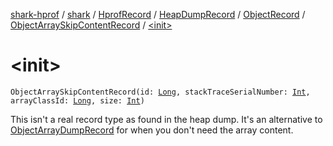 [shark-hprof](../../../../../index.md) / [shark](../../../../index.md) / [HprofRecord](../../../index.md) / [HeapDumpRecord](../../index.md) / [ObjectRecord](../index.md) / [ObjectArraySkipContentRecord](index.md) / [&lt;init&gt;](./-init-.md)

# &lt;init&gt;

`ObjectArraySkipContentRecord(id: `[`Long`](https://kotlinlang.org/api/latest/jvm/stdlib/kotlin/-long/index.html)`, stackTraceSerialNumber: `[`Int`](https://kotlinlang.org/api/latest/jvm/stdlib/kotlin/-int/index.html)`, arrayClassId: `[`Long`](https://kotlinlang.org/api/latest/jvm/stdlib/kotlin/-long/index.html)`, size: `[`Int`](https://kotlinlang.org/api/latest/jvm/stdlib/kotlin/-int/index.html)`)`

This isn't a real record type as found in the heap dump. It's an alternative to
[ObjectArrayDumpRecord](../-object-array-dump-record/index.md) for when you don't need the array content.

